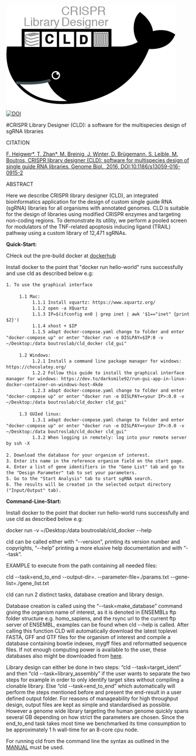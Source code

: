 ![alt text][logo]

[logo]: https://raw.githubusercontent.com/boutroslab/cld_docker/master/logo.png "There should be a logo"

[![DOI](https://zenodo.org/badge/20669/fheigwer/cld.svg)](https://zenodo.org/badge/latestdoi/20669/fheigwer/cld)

#CRISPR Library Designer (CLD): a software for the multispecies design of sgRNA libraries

CITATION

[F. Heigwer\*, T. Zhan\*, M. Breinig, J. Winter, D. Brügemann, S. Leible, M. Boutros, CRISPR library designer (CLD): software for multispecies design of single guide RNA libraries, Genome Biol., 2016, DOI:10.1186/s13059-016-0915-2](http://genomebiology.biomedcentral.com/articles/10.1186/s13059-016-0915-2 "Access manuscript directly")

ABSTRACT

Here we describe CRISPR library designer (CLD), an integrated bioinformatics application for the design of custom single guide RNA (sgRNA) libraries for all organisms with annotated genomes. CLD is suitable for the design of libraries using modified CRISPR enzymes and targeting non-coding regions. To demonstrate its utility, we perform a pooled screen for modulators of the TNF-related apoptosis inducing ligand (TRAIL) pathway using a custom library of 12,471 sgRNAs.

**Quick-Start:**

CHeck out the pre-build docker at [dockerhub](https://hub.docker.com/r/boutroslab/cld_docker/dockerfile)

Install docker to the point that "docker run hello-world" runs successfully and use cld as described below e.g:

	1. To use the graphical interface
	
		 1.1 Mac:
			  1.1.1 Install xquartz: https://www.xquartz.org/
			  1.1.2 open -a XQuartz
			  1.1.3 IP=$(ifconfig en0 | grep inet | awk '$1=="inet" {print $2}')
			  1.1.4 xhost + $IP
			  1.1.5 adapt docker-compose.yaml change to folder and enter "docker-compose up" or enter "docker run -e DISLPAY=$IP:0 -v ~/Desktop:/data boutroslab/cld_docker cld_gui"
			  
		 1.2 Windows:
			  1.2.1 Install a command line package manager for windows: https://chocolatey.org/
			  1.2.2 Follow this guide to install the graphical interface manager for windows: https://dev.to/darksmile92/run-gui-app-in-linux-docker-container-on-windows-host-4kde
			  1.2.3 adapt docker-compose.yaml change to folder and enter "docker-compose up" or enter "docker run -e DISLPAY=<your IP>:0.0 -v ~/Desktop:/data boutroslab/cld_docker cld_gui"
			  
		 1.3 GUIed linux:
			  1.3.1 adapt docker-compose.yaml change to folder and enter "docker-compose up" or enter "docker run -e DISLPAY=<your IP>:0.0 -v ~/Desktop:/data boutroslab/cld_docker cld_gui"
			  1.3.2 When logging in remotely: log into your remote server by ssh -X
			  
	2. Download the database for your organism of interest.
 	3. Enter its name in the reference organism field on the start page.
 	4. Enter a list of gene identifiers in the "Gene List" tab and go to the "Design Parameter" tab to set your parameters.
	5. Go to the "Start Analysis" tab to start sgRNA search.
	6. The results will be created in the selected output directory ("Input/Output" tab).

**Command-Line-Start:**

Install docker to the point that docker run hello-world runs successfully and use cld as described below e.g:

docker run -v ~/Desktop:/data boutroslab/cld_docker --help

cld can be called either with “--version”, printing its version number and copyrights, 
“--help” printing a more elusive help documentation and with “--task”. 

EXAMPLE to execute from the path containing all needed files:

cld --task=end_to_end --output-dir=. --parameter-file=./params.txt --gene-list=./gene_list.txt		    

cld can run 2 distinct tasks, database creation and 
library design.

Database creation is called using the “--task=make_database” command 
	giving the organism name of interest, as it is denoted in ENSEMBLs ftp folder structure
	e.g. homo_sapiens, and the rsync url to the current ftp server of ENSEMBL, examples 
 	can be found when cld  --help is called. After calling this function CLD will 
 	automatically download the latest toplevel FASTA, GFF and GTF files for the organism 
 	of interest and compile a database containing bowtie indexes, mygff files and 
 	reformatted sequence files. If not enough computing power is available to the user, 
 	these databases also might be downloaded from [here](http://www.dkfz.de/signaling/crispr-downloads/DATABASES). 

Library design can either be done in two steps: “cld 
	 --task=target_ident” and then “cld  --task=library_assembly” if the user wants 
 	to separate the two steps for example in order to only identify target sites without 
 	compiling a clonable library. 
 	Else “cld  --task=end_to_end” which automatically will perform the steps mentioned before 
 	and present the end-result in a user defined output folder. 
 	For reasons of manageability for high throughput design, output files are kept 
 	as simple and standardised as possible. However a genome wide library targeting 
 	the human genome quickly spans several GB depending on how strict the parameters 
 	are chosen. Since the end_to_end task takes most time we benchmarked its time 
 	consumption to be approximately 1 h wall-time for an 8-core cpu node.

 	
For running cld from the command line the syntax as outlined in the [MANUAL](https://github.com/boutroslab/cld/blob/master/MANUAL.md) must be used.

